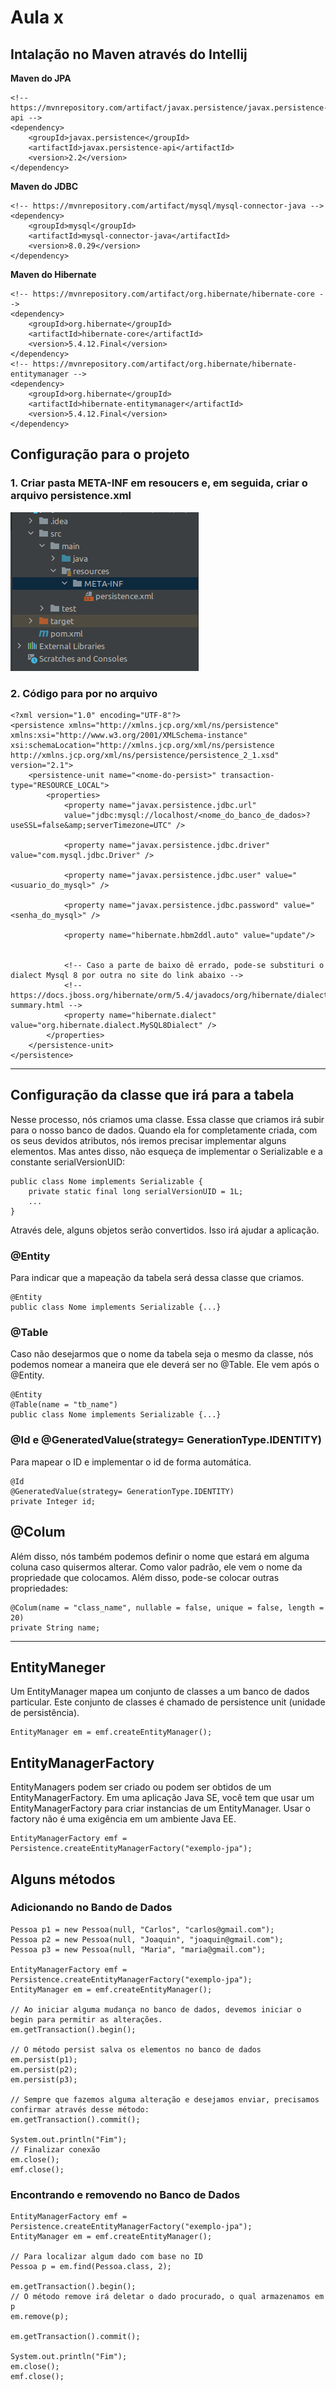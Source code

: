# Aula x

## Intalação no Maven através do Intellij

**Maven do JPA**
```
<!-- https://mvnrepository.com/artifact/javax.persistence/javax.persistence-api -->
<dependency>
    <groupId>javax.persistence</groupId>
    <artifactId>javax.persistence-api</artifactId>
    <version>2.2</version>
</dependency>
```

**Maven do JDBC**
```
<!-- https://mvnrepository.com/artifact/mysql/mysql-connector-java -->
<dependency>
    <groupId>mysql</groupId>
    <artifactId>mysql-connector-java</artifactId>
    <version>8.0.29</version>
</dependency>
```

**Maven do Hibernate**
```
<!-- https://mvnrepository.com/artifact/org.hibernate/hibernate-core -->
<dependency>
    <groupId>org.hibernate</groupId>
    <artifactId>hibernate-core</artifactId>
    <version>5.4.12.Final</version>
</dependency>
<!-- https://mvnrepository.com/artifact/org.hibernate/hibernate-entitymanager -->
<dependency>
    <groupId>org.hibernate</groupId>
    <artifactId>hibernate-entitymanager</artifactId>
    <version>5.4.12.Final</version>
</dependency>
```

## Configuração para o projeto

### 1. Criar pasta META-INF em resoucers e, em seguida, criar o arquivo persistence.xml
![Imagem mostrando a pasta META-INF e o arquivo persistence.xml](./Foto/metainf%20e%20pesristence.png)

### 2. Código para por no arquivo
```
<?xml version="1.0" encoding="UTF-8"?>
<persistence xmlns="http://xmlns.jcp.org/xml/ns/persistence"
xmlns:xsi="http://www.w3.org/2001/XMLSchema-instance"
xsi:schemaLocation="http://xmlns.jcp.org/xml/ns/persistence
http://xmlns.jcp.org/xml/ns/persistence/persistence_2_1.xsd"
version="2.1">
    <persistence-unit name="<nome-do-persist>" transaction-type="RESOURCE_LOCAL">
        <properties>
            <property name="javax.persistence.jdbc.url"
            value="jdbc:mysql://localhost/<nome_do_banco_de_dados>?useSSL=false&amp;serverTimezone=UTC" />

            <property name="javax.persistence.jdbc.driver" value="com.mysql.jdbc.Driver" />

            <property name="javax.persistence.jdbc.user" value="<usuario_do_mysql>" />

            <property name="javax.persistence.jdbc.password" value="<senha_do_mysql>" />

            <property name="hibernate.hbm2ddl.auto" value="update"/>


            <!-- Caso a parte de baixo dê errado, pode-se substituri o dialect Mysql 8 por outra no site do link abaixo -->
            <!-- https://docs.jboss.org/hibernate/orm/5.4/javadocs/org/hibernate/dialect/package-summary.html -->
            <property name="hibernate.dialect" value="org.hibernate.dialect.MySQL8Dialect" />
        </properties>
    </persistence-unit>
</persistence>
```

---

## Configuração da classe que irá para a tabela
Nesse processo, nós criamos uma classe. Essa classe que criamos irá subir para o nosso banco de dados.
Quando ela for completamente criada, com os seus devidos atributos, nós iremos precisar implementar alguns elementos. Mas antes disso, não esqueça de implementar o Serializable e a constante serialVersionUID:
```
public class Nome implements Serializable {
    private static final long serialVersionUID = 1L;
    ...
}
```

Através dele, alguns objetos serão convertidos. Isso irá ajudar a aplicação.

### @Entity
Para indicar que a mapeação da tabela será dessa classe que criamos.
```
@Entity
public class Nome implements Serializable {...}
```

### @Table
Caso não desejarmos que o nome da tabela seja o mesmo da classe, nós podemos nomear a maneira que ele deverá ser no @Table. Ele vem após o @Entity.
```
@Entity
@Table(name = "tb_name")
public class Nome implements Serializable {...}
```

### @Id e @GeneratedValue(strategy= GenerationType.IDENTITY)
Para mapear o ID e implementar o id de forma automática.
```
@Id
@GeneratedValue(strategy= GenerationType.IDENTITY)
private Integer id;
```

## @Colum
Além disso, nós também podemos definir o nome que estará em alguma coluna caso quisermos alterar. Como valor padrão, ele vem o nome da propriedade que colocamos. Além disso, pode-se colocar outras propriedades:
```
@Colum(name = "class_name", nullable = false, unique = false, length = 20)
private String name;
```

---

## EntityManeger
Um EntityManager mapea um conjunto de classes a um banco de dados particular. Este conjunto de classes é chamado de persistence unit (unidade de persistência).
```
EntityManager em = emf.createEntityManager();

```

## EntityManagerFactory
EntityManagers podem ser criado ou podem ser obtidos de um EntityManagerFactory. Em uma aplicação Java SE, você tem que usar um EntityManagerFactory para criar instancias de um EntityManager. Usar o factory não é uma exigência em um ambiente Java EE.
```
EntityManagerFactory emf = Persistence.createEntityManagerFactory("exemplo-jpa");
```

## Alguns métodos

### Adicionando no Bando de Dados
```
Pessoa p1 = new Pessoa(null, "Carlos", "carlos@gmail.com");
Pessoa p2 = new Pessoa(null, "Joaquin", "joaquin@gmail.com");
Pessoa p3 = new Pessoa(null, "Maria", "maria@gmail.com");

EntityManagerFactory emf = Persistence.createEntityManagerFactory("exemplo-jpa");
EntityManager em = emf.createEntityManager();

// Ao iniciar alguma mudança no banco de dados, devemos iniciar o begin para permitir as alterações.
em.getTransaction().begin();

// O método persist salva os elementos no banco de dados
em.persist(p1);
em.persist(p2);
em.persist(p3);

// Sempre que fazemos alguma alteração e desejamos enviar, precisamos confirmar através desse método:
em.getTransaction().commit();

System.out.println("Fim");
// Finalizar conexão
em.close();
emf.close();
```

### Encontrando e removendo no Banco de Dados
```
EntityManagerFactory emf = Persistence.createEntityManagerFactory("exemplo-jpa");
EntityManager em = emf.createEntityManager();

// Para localizar algum dado com base no ID
Pessoa p = em.find(Pessoa.class, 2);

em.getTransaction().begin();
// O método remove irá deletar o dado procurado, o qual armazenamos em p
em.remove(p);

em.getTransaction().commit();

System.out.println("Fim");
em.close();
emf.close();
```

